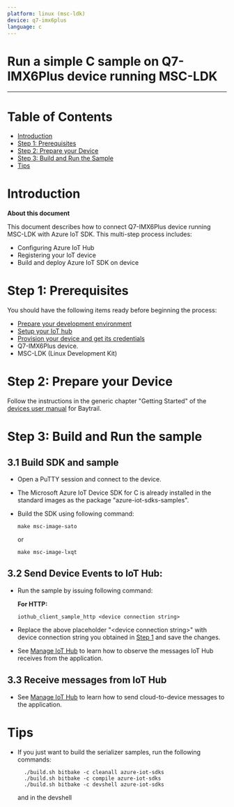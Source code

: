 ```yaml
---
platform: linux (msc-ldk)
device: q7-imx6plus
language: c
---
```


Run a simple C sample on Q7-IMX6Plus device running MSC-LDK
===
---

# Table of Contents

-   [Introduction](#Introduction)
-   [Step 1: Prerequisites](#Prerequisites)
-   [Step 2: Prepare your Device](#PrepareDevice)
-   [Step 3: Build and Run the Sample](#Build)
-   [Tips](#tips)

<a name="Introduction"></a>
# Introduction

**About this document**

This document describes how to connect Q7-IMX6Plus device running MSC-LDK with Azure IoT SDK. This multi-step process includes:
-   Configuring Azure IoT Hub
-   Registering your IoT device
-   Build and deploy Azure IoT SDK on device

<a name="Prerequisites"></a>
# Step 1: Prerequisites

You should have the following items ready before beginning the process:

-   [Prepare your development environment][setup-devbox-linux]
-   [Setup your IoT hub][lnk-setup-iot-hub]
-   [Provision your device and get its credentials][lnk-manage-iot-hub]
-   Q7-IMX6Plus device.
-   MSC-LDK (Linux Development Kit)

<a name="PrepareDevice"></a>
# Step 2: Prepare your Device

Follow the instructions in the generic chapter "Getting Started" of the [devices user manual][link_manual] for Baytrail.

<a name="Build"></a>
# Step 3: Build and Run the sample

<a name="Load"></a>
## 3.1 Build SDK and sample

-   Open a PuTTY session and connect to the device.

-   The Microsoft Azure IoT Device SDK for C is already installed in the standard images as the package "azure-iot-sdks-samples".

-   Build the SDK using following command:

        make msc-image-sato
    
    or
    
        make msc-image-lxqt

## 3.2 Send Device Events to IoT Hub:

-   Run the sample by issuing following command:

    **For HTTP:**

        iothub_client_sample_http <device connection string>
        
- Replace the above placeholder "&lt;device connection string&gt;" with device connection string you obtained in [Step 1](#Step-1:-Prerequisites) and save the changes.

-   See [Manage IoT Hub][lnk-manage-iot-hub] to learn how to observe the messages IoT Hub receives from the application.

## 3.3 Receive messages from IoT Hub

-   See [Manage IoT Hub][lnk-manage-iot-hub] to learn how to send cloud-to-device messages to the application.

<a name="tips"></a>
# Tips

- If you just want to build the serializer samples, run the following commands:

        ./build.sh bitbake -c cleanall azure-iot-sdks
        ./build.sh bitbake -c compile azure-iot-sdks
        ./build.sh bitbake -c devshell azure-iot-sdks

  and in the devshell
  
  
[setup-devbox-linux]: https://github.com/Azure/azure-iot-sdks/blob/master/c/doc/devbox_setup.md
[lnk-setup-iot-hub]: ../../setup_iothub.md
[lnk-manage-iot-hub]: ../../manage_iot_hub.md
[link_manual]: http://www.msc-technologies.eu/fileadmin/documentpool/Support-Center/Qseven/Q7-BT/20-Drivers/80-Linux/MSC_Q7-BT-ldk-bsp-C984.pdf 
